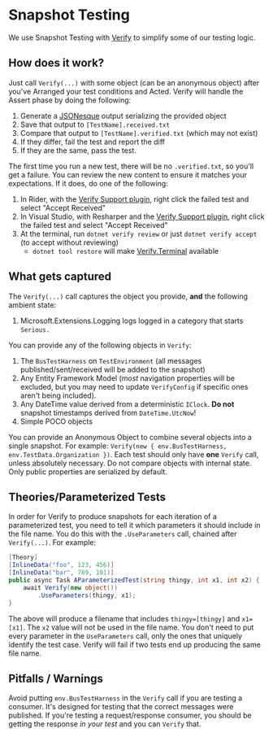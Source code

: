 # Snapshot Testing

We use Snapshot Testing with [Verify](https://github.com/VerifyTests/Verify) to simplify some of our testing logic.

## How does it work?

Just call `Verify(...)` with some object (can be an anonymous object) after you've Arranged your test conditions and Acted.
Verify will handle the Assert phase by doing the following:

1. Generate a [JSONesque](https://github.com/VerifyTests/Verify/blob/main/docs/serializer-settings.md#not-valid-json) output serializing the provided object
2. Save that output to `[TestName].received.txt`
3. Compare that output to `[TestName].verified.txt` (which may not exist)
4. If they differ, fail the test and report the diff
5. If they are the same, pass the test.

The first time you run a new test, there will be no `.verified.txt`, so you'll get a failure.
You can review the new content to ensure it matches your expectations.
If it does, do one of the following:

1. In Rider, with the [Verify Support plugin](https://plugins.jetbrains.com/plugin/17240-verify-support), right click the failed test and select "Accept Received"
2. In Visual Studio, with Resharper and the [Verify Support plugin](https://plugins.jetbrains.com/plugin/17241-verify-support), right click the failed test and select "Accept Received"
3. At the terminal, run `dotnet verify review` or just `dotnet verify accept` (to accept without reviewing)
    - `dotnet tool restore` will make [Verify.Terminal](https://github.com/VerifyTests/Verify.Terminal) available

## What gets captured

The `Verify(...)` call captures the object you provide, **and** the following ambient state:

1. Microsoft.Extensions.Logging logs logged in a category that starts `Serious.`

You can provide any of the following objects in `Verify`:

1. The `BusTestHarness` on `TestEnvironment` (all messages published/sent/received will be added to the snapshot)
2. Any Entity Framework Model (_most_ navigation properties will be excluded, but you may need to update `VerifyConfig` if specific ones aren't being included).
3. Any DateTime value derived from a deterministic `IClock`. **Do not** snapshot timestamps derived from `DateTime.UtcNow`!
4. Simple POCO objects

You can provide an Anonymous Object to combine several objects into a single snapshot.
For example: `Verify(new { env.BusTestHarness, env.TestData.Organization })`.
Each test should only have **one** `Verify` call, unless absolutely necessary.
Do not compare objects with internal state.
Only public properties are serialized by default.

## Theories/Parameterized Tests

In order for Verify to produce snapshots for each iteration of a parameterized test, you need to tell it which parameters it should include in the file name.
You do this with the `.UseParameters` call, chained after `Verify(...)`.
For example:

```csharp
[Theory]
[InlineData("foo", 123, 456)]
[InlineData("bar", 789, 101)]
public async Task AParameterizedTest(string thingy, int x1, int x2) {
    await Verify(new object())
        .UseParameters(thingy, x1);
}
```

The above will produce a filename that includes `thingy=[thingy]` and `x1=[x1]`.
The `x2` value will not be used in the file name.
You don't need to put every parameter in the `UseParameters` call, only the ones that uniquely identify the test case.
Verify will fail if two tests end up producing the same file name.

## Pitfalls / Warnings

Avoid putting `env.BusTestHarness` in the `Verify` call if you are testing a consumer.
It's designed for testing that the correct messages were published.
If you're testing a request/response consumer, you should be getting the response _in your test_ and you can `Verify` that.
